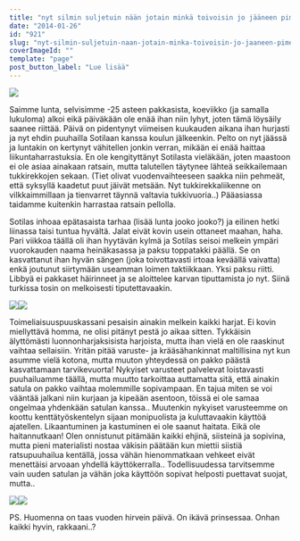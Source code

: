 ```yaml
---
title: "nyt silmin suljetuin nään jotain minkä toivoisin jo jääneen pimeään."
date: "2014-01-26"
id: "921"
slug: "nyt-silmin-suljetuin-naan-jotain-minka-toivoisin-jo-jaaneen-pimeaan"
coverImageId: ""
template: "page"
post_button_label: "Lue lisää"
---
```


[![](images/IMG_4115%5B1%5D.png)](http://1.bp.blogspot.com/-oP4rRi-XPdU/UuUeD2nq9aI/AAAAAAAAH2I/fMWUodz-2gs/s1600/IMG_4115%5B1%5D.png)

  

Saimme lunta, selvisimme -25 asteen pakkasista, koeviikko (ja samalla lukuloma) alkoi eikä päiväkään ole enää ihan niin lyhyt, joten tämä löysäily saanee riittää. Päivä on pidentynyt viimeisen kuukauden aikana ihan hurjasti ja nyt ehdin puuhailla Sotilaan kanssa koulun jälkeenkin. Pelto on nyt jäässä ja luntakin on kertynyt vähitellen jonkin verran, mikään ei enää haittaa liikuntaharrastuksia. En ole kengityttänyt Sotilasta vieläkään, joten maastoon ei ole asiaa ainakaan ratsain, mutta talutellen täytynee lähteä seikkailemaan tukkirekkojen sekaan. (Tiet olivat vuodenvaihteeseen saakka niin pehmeät, että syksyllä kaadetut puut jäivät metsään. Nyt tukkirekkaliikenne on vilkkaimmillaan ja tienvarret täynnä valtavia tukkivuoria..) Pääasiassa taidamme kuitenkin harrastaa ratsain pellolla.

  

Sotilas inhoaa epätasaista tarhaa (lisää lunta jooko jooko?) ja eilinen hetki liinassa taisi tuntua hyvältä. Jalat eivät kovin usein ottaneet maahan, haha. Pari viikkoa täällä oli ihan hyytävän kylmä ja Sotilas seisoi melkein ympäri vuorokauden naama heinäkasassa ja paksu toppatakki päällä. Se on kasvattanut ihan hyvän sängen (joka toivottavasti irtoaa keväällä vaivatta) enkä joutunut siirtymään useamman loimen taktiikkaan. Yksi paksu riitti. Libbyä ei pakkaset häirinneet ja se aloittelee karvan tiputtamista jo nyt. Siinä turkissa tosin on melkoisesti tiputettavaakin.

  

[![](images/IMG_4154.png)](http://1.bp.blogspot.com/-tHb0qOmIS8s/UuUeCP-NDMI/AAAAAAAAH2A/P69VoZdMK2Q/s1600/IMG_4154.png)[![](images/IMG_4186.png)](http://1.bp.blogspot.com/-t8VnjYlAZNU/UuUeFJwoeCI/AAAAAAAAH2k/PM7VF_6-In4/s1600/IMG_4186.png)

  

Toimeliaisuuspuuskassani pesaisin ainakin melkein kaikki harjat. Ei kovin miellyttävä homma, ne olisi pitänyt pestä jo aikaa sitten. Tykkäisin älyttömästi luonnonharjaksisista harjoista, mutta ihan vielä en ole raaskinut vaihtaa sellaisiin. Yritän pitää varuste- ja krääsähankinnat maltillisina nyt kun asumme vielä kotona, mutta muuton yhteydessä on pakko päästä kasvattamaan tarvikevuorta! Nykyiset varusteet palvelevat loistavasti puuhailuamme täällä, mutta muutto tarkoittaa auttamatta sitä, että ainakin satula on pakko vaihtaa molemmille sopivampaan. En tajua miten se voi vääntää jalkani niin kurjaan ja kipeään asentoon, töissä ei ole samaa ongelmaa yhdenkään satulan kanssa.. Muutenkin nykyiset varusteemme on koottu kenttätyöskentelyn sijaan monipuolista ja kuluttavaakin käyttöä ajatellen. Likaantuminen ja kastuminen ei ole saanut haitata. Eikä ole haitannutkaan! Olen onnistunut pitämään kaikki ehjinä, siisteinä ja sopivina, mutta pieni materialisti nostaa väkisin päätään kun miettii siistiä ratsupuuhailua kentällä, jossa vähän hienommatkaan vehkeet eivät menettäisi arvoaan yhdellä käyttökerralla.. Todellisuudessa tarvitsemme vain uuden satulan ja vähän joka käyttöön sopivat helposti puettavat suojat, mutta..

  

[![](images/IMG_4126.png)](http://4.bp.blogspot.com/-P10EfW3RY18/UuUeBwD96DI/AAAAAAAAH14/YnBCh0NhwEc/s1600/IMG_4126.png)[![](images/IMG_4104.png)](http://2.bp.blogspot.com/-jk9AQER5UXE/UuUeBvgZYJI/AAAAAAAAH1w/zSDjkFpI87A/s1600/IMG_4104.png)

  

PS. Huomenna on taas vuoden hirvein päivä. On ikävä prinsessaa. Onhan kaikki hyvin, rakkaani..?
